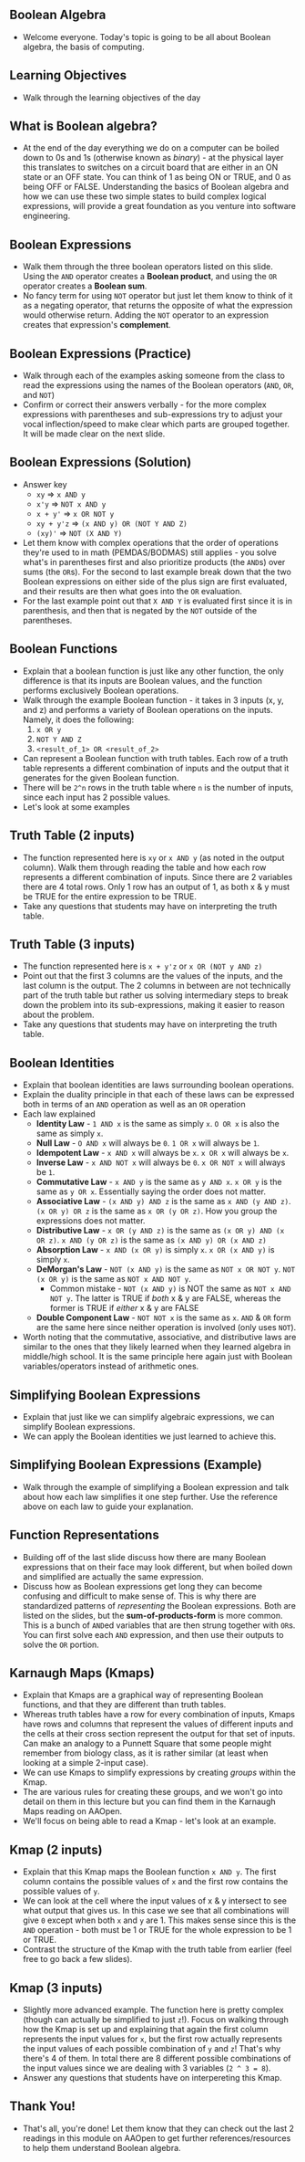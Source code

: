 ## Boolean Algebra

* Welcome everyone. Today's topic is going to be all about Boolean algebra, the basis of computing.

## Learning Objectives

* Walk through the learning objectives of the day

## What is Boolean algebra?

* At the end of the day everything we do on a computer can be boiled down to 0s and 1s (otherwise known as _binary_) - at the physical layer this translates to switches on a circuit board that are either in an ON state or an OFF state. You can think of 1 as being ON or TRUE, and 0 as being OFF or FALSE. Understanding the basics of Boolean algebra and how we can use these two simple states to build complex logical expressions, will provide a great foundation as you venture into software engineering.

## Boolean Expressions

* Walk them through the three boolean operators listed on this slide. Using the `AND` operator creates a **Boolean product**, and using the `OR` operator creates a **Boolean sum**. 
* No fancy term for using `NOT` operator but just let them know to think of it as a negating operator, that returns the opposite of what the expression would otherwise return. Adding the `NOT` operator to an expression creates that expression's **complement**.

## Boolean Expressions (Practice)

* Walk through each of the examples asking someone from the class to read the expressions using the names of the Boolean operators (`AND`, `OR`, and `NOT`)
* Confirm or correct their answers verbally - for the more complex expressions with parentheses and sub-expressions try to adjust your vocal inflection/speed to make clear which parts are grouped together. It will be made clear on the next slide.

## Boolean Expressions (Solution)

* Answer key
  * `xy` => `x AND y`
  * `x'y` => `NOT x AND y`
  * `x + y'` => `x OR NOT y`
  * `xy + y'z` => `(x AND y) OR (NOT Y AND Z)`
  * `(xy)'` => `NOT (X AND Y)`
* Let them know with complex operations that the order of operations they're used to in math (PEMDAS/BODMAS) still applies - you solve what's in parentheses first and also prioritize products (the `AND`s) over sums (the `OR`s). For the second to last example break down that the two Boolean expressions on either side of the plus sign are first evaluated, and their results are then what goes into the `OR` evaluation.
* For the last example point out that `X AND Y` is evaluated first since it is in parenthesis, and then that is negated by the `NOT` outside of the parentheses.

## Boolean Functions

* Explain that a boolean function is just like any other function, the only difference is that its inputs are Boolean values, and the function performs exclusively Boolean operations.
* Walk through the example Boolean function - it takes in 3 inputs (x, y, and z) and performs a variety of Boolean operations on the inputs. Namely, it does the following:
  1. `x OR y`
  2. `NOT Y AND Z`
  3. `<result_of_1> OR <result_of_2>`
* Can represent a Boolean function with truth tables. Each row of a truth table represents a different combination of inputs and the output that it generates for the given Boolean function.
* There will be `2^n` rows in the truth table where `n` is the number of inputs, since each input has 2 possible values.
* Let's look at some examples

## Truth Table (2 inputs)

* The function represented here is `xy` or `x AND y` (as noted in the output column). Walk them through reading the table and how each row represents a different combination of inputs. Since there are 2 variables there are 4 total rows. Only 1 row has an output of 1, as both x & y must be TRUE for the entire expression to be TRUE.
* Take any questions that students may have on interpreting the truth table.

## Truth Table (3 inputs)

* The function represented here is `x + y'z` or `x OR (NOT y AND z)`
* Point out that the first 3 columns are the values of the inputs, and the last column is the output. The 2 columns in between are not technically part of the truth table but rather us solving intermediary steps to break down the problem into its sub-expressions, making it easier to reason about the problem.
* Take any questions that students may have on interpreting the truth table.

## Boolean Identities

* Explain that boolean identities are laws surrounding boolean operations.
* Explain the duality principle in that each of these laws can be expressed both in terms of an `AND` operation as well as an `OR` operation
* Each law explained
  * **Identity Law** - `1 AND x` is the same as simply `x`. `O OR x` is also the same as simply `x`.
  * **Null Law** - `O AND x` will always be `0`. `1 OR x` will always be `1`.
  * **Idempotent Law** - `x AND x` will always be `x`. `x OR x` will always be `x`.
  * **Inverse Law** - `x AND NOT x` will always be `0`. `x OR NOT x` will always be `1`.
  * **Commutative Law** - `x AND y` is the same as `y AND x`. `x OR y` is the same as `y OR x`. Essentially saying the order does not matter.
  * **Associative Law** - `(x AND y) AND z` is the same as `x AND (y AND z)`. `(x OR y) OR z` is the same as `x OR (y OR z)`. How you group the expressions does not matter.
  * **Distributive Law** - `x OR (y AND z)` is the same as `(x OR y) AND (x OR z)`. `x AND (y OR z)` is the same as `(x AND y) OR (x AND z)`
  * **Absorption Law** - `x AND (x OR y)` is simply `x`. `x OR (x AND y)` is simply `x`.
  * **DeMorgan's Law** - `NOT (x AND y)` is the same as `NOT x OR NOT y`. `NOT (x OR y)` is the same as `NOT x AND NOT y`.
    * Common mistake - `NOT (x AND y)` is NOT the same as `NOT x AND NOT y`. The latter is TRUE if _both_ x & y are FALSE, whereas the former is TRUE if _either_ x & y are FALSE 
  * **Double Component Law** - `NOT NOT x` is the same as `x`. `AND` & `OR` form are the same here since neither operation is involved (only uses `NOT`). 
* Worth noting that the commutative, associative, and distributive laws are similar to the ones that they likely learned when they learned algebra in middle/high school. It is the same principle here again just with Boolean variables/operators instead of arithmetic ones.

## Simplifying Boolean Expressions

* Explain that just like we can simplify algebraic expressions, we can simplify Boolean expressions.
* We can apply the Boolean identities we just learned to achieve this.

## Simplifying Boolean Expressions (Example)

* Walk through the example of simplifying a Boolean expression and talk about how each law simplifies it one step further. Use the reference above on each law to guide your explanation.

## Function Representations

* Building off of the last slide discuss how there are many Boolean expressions that on their face may look different, but when boiled down and simplified are actually the same expression.
* Discuss how as Boolean expressions get long they can become confusing and difficult to make sense of. This is why there are standardized patterns of _representing_ the Boolean expressions. Both are listed on the slides, but the **sum-of-products-form** is more common. This is a bunch of `AND`ed variables that are then strung together with `OR`s. You can first solve each `AND` expression, and then use their outputs to solve the `OR` portion.

## Karnaugh Maps (Kmaps)

* Explain that Kmaps are a graphical way of representing Boolean functions, and that they are different than truth tables.
* Whereas truth tables have a row for every combination of inputs, Kmaps have rows and columns that represent the values of different inputs and the cells at their cross section represent the output for that set of inputs. Can make an analogy to a Punnett Square that some people might remember from biology class, as it is rather similar (at least when looking at a simple 2-input case).
* We can use Kmaps to simplify expressions by creating _groups_ within the Kmap.
* The are various rules for creating these groups, and we won't go into detail on them in this lecture but you can find them in the Karnaugh Maps reading on AAOpen.
* We'll focus on being able to read a Kmap - let's look at an example.

## Kmap (2 inputs)

* Explain that this Kmap maps the Boolean function `x AND y`. The first column contains the possible values of `x` and the first row contains the possible values of `y`.
* We can look at the cell where the input values of x & y intersect to see what output that gives us. In this case we see that all combinations will give `0` except when both `x` and `y` are 1. This makes sense since this is the `AND` operation - both must be 1 or TRUE for the whole expression to be 1 or TRUE.
* Contrast the structure of the Kmap with the truth table from earlier (feel free to go back a few slides).

## Kmap (3 inputs)

* Slightly more advanced example. The function here is pretty complex (though can actually be simplified to just `z`!). Focus on walking through how the Kmap is set up and explaining that again the first column represents the input values for `x`, but the first row actually represents the input values of each possible combination of `y` and `z`! That's why there's 4 of them. In total there are 8 different possible combinations of the input values since we are dealing with 3 variables (`2 ^ 3 = 8`).
* Answer any questions that students have on interpereting this Kmap.

## Thank You!

* That's all, you're done! Let them know that they can check out the last 2 readings in this module on AAOpen to get further references/resources to help them understand Boolean algebra.